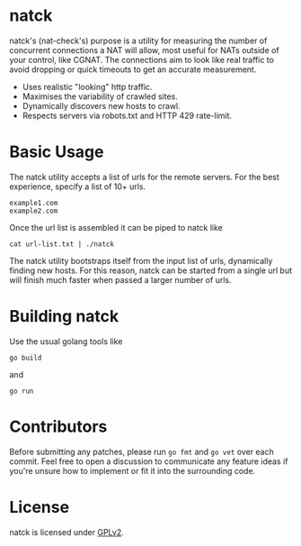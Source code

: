 # natck

natck's (nat-check's) purpose is a utility for measuring the number of
concurrent connections a NAT will allow, most useful for NATs outside
of your control, like CGNAT. The connections aim to look like real traffic
to avoid dropping or quick timeouts to get an accurate measurement.

* Uses realistic "looking" http traffic.
* Maximises the variability of crawled sites.
* Dynamically discovers new hosts to crawl.
* Respects servers via robots.txt and HTTP 429 rate-limit.

# Basic Usage

The natck utility accepts a list of urls for the remote servers. For the best
experience, specify a list of 10+ urls.

    example1.com
    example2.com

Once the url list is assembled it can be piped to natck like

    cat url-list.txt | ./natck

The natck utility bootstraps itself from the input list of urls,
dynamically finding new hosts. For this reason, natck can be
started from a single url but will finish much faster when passed
a larger number of urls.

# Building natck

Use the usual golang tools like

    go build

and

    go run

# Contributors

Before submitting any patches, please run <code>go fmt</code> and <code>go vet</code> over each commit. Feel free to open a discussion to communicate any feature ideas if you're unsure how to implement or fit it into the surrounding code.

# License

natck is licensed under [GPLv2](COPYING).
